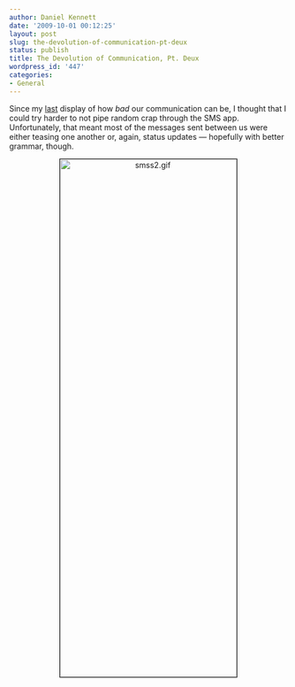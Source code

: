 ```yaml
---
author: Daniel Kennett
date: '2009-10-01 00:12:25'
layout: post
slug: the-devolution-of-communication-pt-deux
status: publish
title: The Devolution of Communication, Pt. Deux
wordpress_id: '447'
categories:
- General
---
```


Since my <a href="http://danielkennett.org/?p=374">last</a> display of how <em>bad</em> our communication can be, I thought that I could try harder to not pipe random crap through the SMS app. Unfortunately, that meant most of the messages sent between us were either teasing one another or, again, status updates — hopefully with better grammar, though.


<div style="text-align:center;"><img style="border:1px solid black;" src="http://danielkennett.org/wp-content/uploads/2009/10/smss2.gif" alt="smss2.gif" border="0" width="320" height="936" /></div>